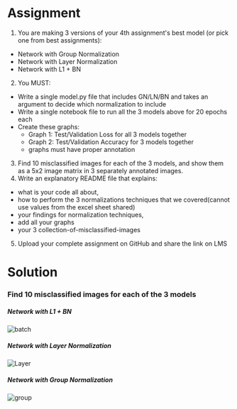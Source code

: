 # Assignment
1. You are making 3 versions of your 4th assignment's best model (or pick one from best assignments): <br/>
- Network with Group Normalization
- Network with Layer Normalization
- Network with L1 + BN
2. You MUST: <br/>
- Write a single model.py file that includes GN/LN/BN and takes an argument to decide which normalization to include
- Write a single notebook file to run all the 3 models above for 20 epochs each
- Create these graphs:
   - Graph 1: Test/Validation Loss for all 3 models together
   - Graph 2: Test/Validation Accuracy for 3 models together
   - graphs must have proper annotation
3. Find 10 misclassified images for each of the 3 models, and show them as a 5x2 image matrix in 3 separately annotated images. 
4. Write an explanatory README file that explains:
- what is your code all about,
- how to perform the 3 normalizations techniques that we covered(cannot use values from the excel sheet shared)
- your findings for normalization techniques,
- add all your graphs
- your 3 collection-of-misclassified-images 
5. Upload your complete assignment on GitHub and share the link on LMS

# Solution
### Find 10 misclassified images for each of the 3 models
##### Network with L1 + BN
![batch](batch.png)
##### Network with Layer Normalization
![Layer](layer.png)
##### Network with Group Normalization
![group](group.png)
